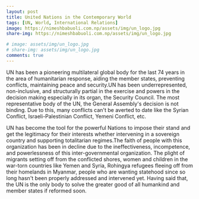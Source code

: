 ```yaml
---
layout: post
title: United Nations in the Contemporary World
tags: [UN, World, International Relations]
image: https://nimeshbabuoli.com.np/assets/img/un_logo.jpg
share-img: https://nimeshbabuoli.com.np/assets/img/un_logo.jpg

# image: assets/img/un_logo.jpg
# share-img: assets/img/un_logo.jpg
comments: true
---
```


UN has been a pioneering multilateral global body for the last 74 years in the area of humanitarian response, aiding the member states, preventing conflicts, maintaining peace and security.UN has been underrepresented, non-inclusive, and structurally partial in the exercise and powers in the decision making especially in its organ, the Security Council. The most representative body of the UN, the General Assembly's decision is not binding. Due to this, many conflicts can't be averted to date like the Syrian Conflict, Israeli-Palestinian Conflict, Yemeni Conflict, etc.

UN has become the tool for the powerful Nations to impose their stand and get the legitimacy for their interests whether intervening in a sovereign country and supporting totalitarian regimes.The faith of people with this organization has been in decline due to the ineffectiveness, incompetence, and powerlessness of this inter-governmental organization. The plight of migrants setting off from the conflicted shores, women and children in the war-torn countries like Yemen and Syria, Rohingya refugees fleeing off from their homelands in Myanmar, people who are wanting statehood since so long hasn't been properly addressed and intervened yet.
Having said that, the UN is the only body to solve the greater good of all humankind and member states if reformed soon.